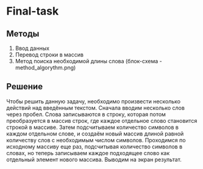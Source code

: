 # Final-task
## Методы
1. Ввод данных
2. Перевод строки в массив
3. Метод поиска необходимой длины слова (блок-схема - method_algorythm.png)

## Решение
Чтобы решить данную задачу, необходимо произвести несколько действий над введённым текстом.
Сначала вводим несколько слов через пробел. Слова записываются в строку, которая потом преобразуется в массив строк, где каждое отдельное слово становится строкой в массиве.
Затем подсчитываем количество символов в каждом отдельном слове, и создаём новый массив длиной равной количеству слов с необходимым числом символов.
Проходимся по исходному массиву еще раз, подсчитывая количество символов в словах, но теперь записываем каждое подходящее слово как отдельный элемент нового массива.
Выводим на экран результат.
